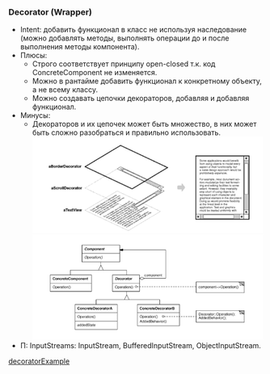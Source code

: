 ### Decorator (Wrapper)
+ Intent: добавить функционал в класс не используя наследование 
  (можно добавлять методы, выполнять операции до и после выполнения методы компонента).
+ Плюсы:
  + Строго соответствует принципу open-closed т.к. код ConcreteComponent 
    не изменяется.
  + Можно в рантайме добавить функционал к конкретному объекту, а не всему
    классу.
  + Можно создавать цепочки декораторов, добавляя и добавляя функционал.
+ Минусы:
  + Декораторов и их цепочек может быть множество, в них
    может быть сложно разобраться и правильно использовать.
![windows](windows.png)
![decoratorUml](decoratorUml.png)
+ П: InputStreams: InputStream, BufferedInputStream, ObjectInputStream.

[decoratorExample](../../../src/main/java/arbocdi/dp/structural/decorator/Shape.java)
  